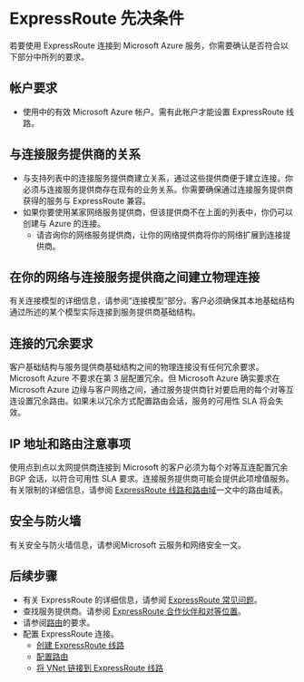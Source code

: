 <properties
   pageTitle="采用 ExpressRoute 所要满足的先决条件 | Microsoft Azure"
   description="本页提供了在订购 Azure ExpressRoute 线路之前需要满足的要求列表"
   documentationCenter="na"
   services="expressroute"
   authors="cherylmc"
   manager="carolz"
   editor=""/>
<tags
   ms.service="expressroute"
   ms.date="09/21/2015"
   wacn.date="01/14/2016"/>


# ExpressRoute 先决条件  

若要使用 ExpressRoute 连接到 Microsoft Azure 服务，你需要确认是否符合以下部分中所列的要求。

## 帐户要求

- 使用中的有效 Microsoft Azure 帐户。需有此帐户才能设置 ExpressRoute 线路。

## 与连接服务提供商的关系

- 与支持列表中的连接服务提供商建立关系，通过这些提供商便于建立连接。你必须与连接服务提供商存在现有的业务关系。你需要确保通过连接服务提供商获得的服务与 ExpressRoute 兼容。
- 如果你要使用某家网络服务提供商，但该提供商不在上面的列表中，你仍可以创建与 Azure 的连接。
	- 请咨询你的网络服务提供商，让你的网络提供商将你的网络扩展到连接提供商。

## 在你的网络与连接服务提供商之间建立物理连接

有关连接模型的详细信息，请参阅“连接模型”部分。客户必须确保其本地基础结构通过所述的某个模型实际连接到服务提供商基础结构。

## 连接的冗余要求

客户基础结构与服务提供商基础结构之间的物理连接没有任何冗余要求。Microsoft Azure 不要求在第 3 层配置冗余。但 Microsoft Azure 确实要求在 Microsoft Azure 边缘与客户网络之间，通过服务提供商针对要启用的每个对等互连设置冗余路由。如果未以冗余方式配置路由会话，服务的可用性 SLA 将会失效。

## IP 地址和路由注意事项

使用点到点以太网提供商连接到 Microsoft 的客户必须为每个对等互连配置冗余 BGP 会话，以符合可用性 SLA 要求。连接服务提供商可能会提供此项增值服务。有关限制的详细信息，请参阅 [ExpressRoute 线路和路由域](/documentation/articles/expressroute-circuit-peerings)一文中的路由域表。

## 安全与防火墙

有关安全与防火墙信息，请参阅<!-- [-->Microsoft 云服务和网络安全<!--](/documentation/articles/best-practices-network-security)-->一文。

## 后续步骤

- 有关 ExpressRoute 的详细信息，请参阅 [ExpressRoute 常见问题](/documentation/articles/expressroute-faqs)。
- 查找服务提供商。请参阅 [ExpressRoute 合作伙伴和对等位置](/documentation/articles/expressroute-locations)。
- 请参阅[路由](/documentation/articles/expressroute-routing)的要求。
- 配置 ExpressRoute 连接。
	- [创建 ExpressRoute 线路](/documentation/articles/expressroute-howto-circuit-classic)
	- [配置路由](/documentation/articles/expressroute-howto-routing-classic)
	- [将 VNet 链接到 ExpressRoute 线路](/documentation/articles/expressroute-howto-linkvnet-classic)
 

<!---HONumber=Mooncake_0104_2016-->